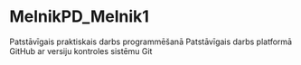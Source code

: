 # MelnikPD_Melnik1
Patstāvīgais praktiskais darbs programmēšanā
Patstāvīgais darbs platformā GitHub ar versiju kontroles sistēmu Git
